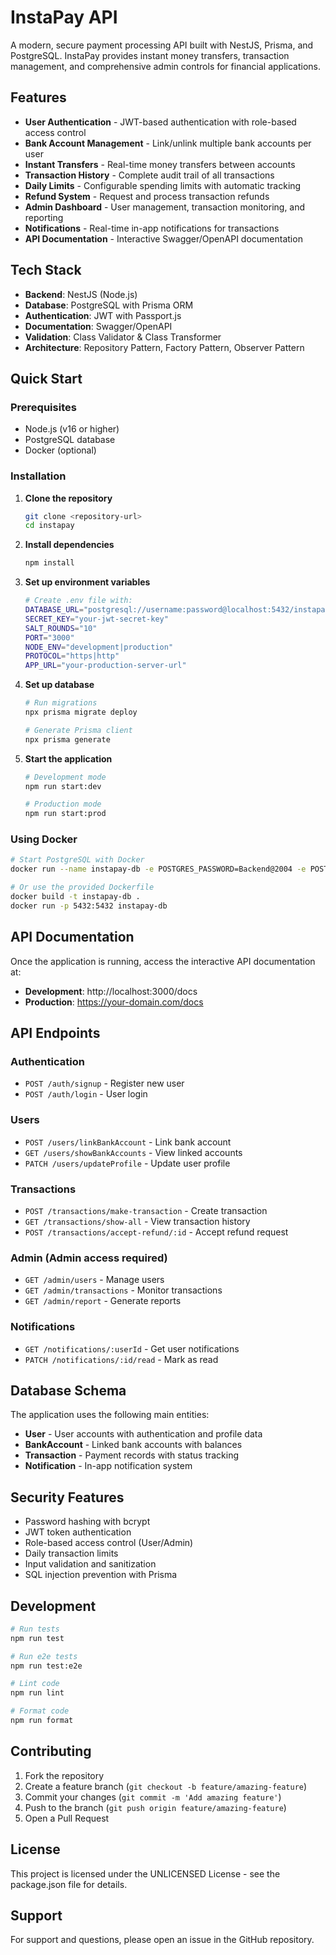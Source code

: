 # InstaPay API

A modern, secure payment processing API built with NestJS, Prisma, and PostgreSQL. InstaPay provides instant money transfers, transaction management, and comprehensive admin controls for financial applications.

## Features

- **User Authentication** - JWT-based authentication with role-based access control
- **Bank Account Management** - Link/unlink multiple bank accounts per user
- **Instant Transfers** - Real-time money transfers between accounts
- **Transaction History** - Complete audit trail of all transactions
- **Daily Limits** - Configurable spending limits with automatic tracking
- **Refund System** - Request and process transaction refunds
- **Admin Dashboard** - User management, transaction monitoring, and reporting
- **Notifications** - Real-time in-app notifications for transactions
- **API Documentation** - Interactive Swagger/OpenAPI documentation

## Tech Stack

- **Backend**: NestJS (Node.js)
- **Database**: PostgreSQL with Prisma ORM
- **Authentication**: JWT with Passport.js
- **Documentation**: Swagger/OpenAPI
- **Validation**: Class Validator & Class Transformer
- **Architecture**: Repository Pattern, Factory Pattern, Observer Pattern

## Quick Start

### Prerequisites

- Node.js (v16 or higher)
- PostgreSQL database
- Docker (optional)

### Installation

1. **Clone the repository**
   ```bash
   git clone <repository-url>
   cd instapay
   ```

2. **Install dependencies**
   ```bash
   npm install
   ```

3. **Set up environment variables**
   ```bash
   # Create .env file with:
   DATABASE_URL="postgresql://username:password@localhost:5432/instapay"
   SECRET_KEY="your-jwt-secret-key"
   SALT_ROUNDS="10"
   PORT="3000"
   NODE_ENV="development|production"
   PROTOCOL="https|http"
   APP_URL="your-production-server-url"
   ```

4. **Set up database**
   ```bash
   # Run migrations
   npx prisma migrate deploy
   
   # Generate Prisma client
   npx prisma generate
   ```

5. **Start the application**
   ```bash
   # Development mode
   npm run start:dev
   
   # Production mode
   npm run start:prod
   ```

### Using Docker

```bash
# Start PostgreSQL with Docker
docker run --name instapay-db -e POSTGRES_PASSWORD=Backend@2004 -e POSTGRES_DB=mydb -p 5432:5432 -d postgres:latest

# Or use the provided Dockerfile
docker build -t instapay-db .
docker run -p 5432:5432 instapay-db
```

## API Documentation

Once the application is running, access the interactive API documentation at:
- **Development**: http://localhost:3000/docs
- **Production**: https://your-domain.com/docs

## API Endpoints

### Authentication
- `POST /auth/signup` - Register new user
- `POST /auth/login` - User login

### Users
- `POST /users/linkBankAccount` - Link bank account
- `GET /users/showBankAccounts` - View linked accounts
- `PATCH /users/updateProfile` - Update user profile

### Transactions
- `POST /transactions/make-transaction` - Create transaction
- `GET /transactions/show-all` - View transaction history
- `POST /transactions/accept-refund/:id` - Accept refund request

### Admin (Admin access required)
- `GET /admin/users` - Manage users
- `GET /admin/transactions` - Monitor transactions
- `GET /admin/report` - Generate reports

### Notifications
- `GET /notifications/:userId` - Get user notifications
- `PATCH /notifications/:id/read` - Mark as read

## Database Schema

The application uses the following main entities:
- **User** - User accounts with authentication and profile data
- **BankAccount** - Linked bank accounts with balances
- **Transaction** - Payment records with status tracking
- **Notification** - In-app notification system

## Security Features

- Password hashing with bcrypt
- JWT token authentication
- Role-based access control (User/Admin)
- Daily transaction limits
- Input validation and sanitization
- SQL injection prevention with Prisma

## Development

```bash
# Run tests
npm run test

# Run e2e tests
npm run test:e2e

# Lint code
npm run lint

# Format code
npm run format
```

## Contributing

1. Fork the repository
2. Create a feature branch (`git checkout -b feature/amazing-feature`)
3. Commit your changes (`git commit -m 'Add amazing feature'`)
4. Push to the branch (`git push origin feature/amazing-feature`)
5. Open a Pull Request

## License

This project is licensed under the UNLICENSED License - see the package.json file for details.

## Support

For support and questions, please open an issue in the GitHub repository.